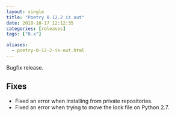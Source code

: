 ```yaml
---
layout: single
title: "Poetry 0.12.2 is out"
date: 2018-10-17 12:12:35
categories: [releases]
tags: ["0.x"]

aliases:
  - poetry-0-12-2-is-out.html
---
```


Bugfix release.

## Fixes

- Fixed an error when installing from private repositories.
- Fixed an error when trying to move the lock file on Python 2.7.
